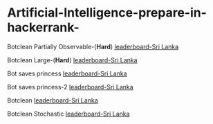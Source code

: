# Artificial-Intelligence-prepare-in-hackerrank-
Botclean Partially Observable-(**Hard**) [leaderboard-Sri Lanka](https://www.hackerrank.com/challenges/botcleanv2/leaderboard/filter/country=Sri%20Lanka)

Botclean Large-(**Hard**) [leaderboard-Sri Lanka](https://www.hackerrank.com/challenges/botcleanlarge/leaderboard/filter/country=Sri%20Lanka)

Bot saves princess [leaderboard-Sri Lanka](https://www.hackerrank.com/challenges/saveprincess/leaderboard/filter/country=Sri%20Lanka )
 
Bot saves princess-2 [leaderboard-Sri Lanka](https://www.hackerrank.com/challenges/saveprincess2/leaderboard/filter/country=Sri%20Lanka)

Botclean [leaderboard-Sri Lanka](https://www.hackerrank.com/challenges/botclean/leaderboard/filter/country=Sri%20Lanka)

Botclean Stochastic [leaderboard-Sri Lanka](https://www.hackerrank.com/challenges/botcleanr/leaderboard/filter/country=Sri%20Lanka)


